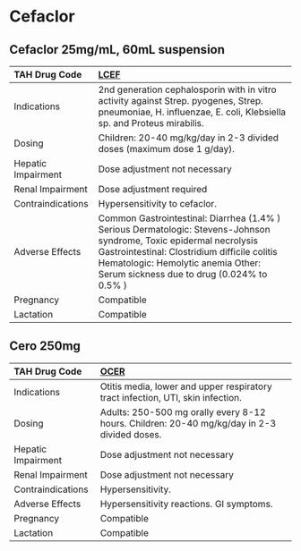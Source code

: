 # Cefaclor

## Cefaclor 25mg/mL, 60mL suspension

| TAH Drug Code      | [**LCEF**](https://www.tahsda.org.tw/drugs/hissearch.php?drug_code=LCEF)                                                                                                                                                                               |
|:-------------------|:-------------------------------------------------------------------------------------------------------------------------------------------------------------------------------------------------------------------------------------------------------|
| Indications        | 2nd generation cephalosporin with in vitro activity against Strep. pyogenes, Strep. pneumoniae, H. influenzae, E. coli, Klebsiella sp. and Proteus mirabilis.                                                                                          |
| Dosing             | Children: 20-40 mg/kg/day in 2-3 divided doses (maximum dose 1 g/day).                                                                                                                                                                                 |
| Hepatic Impairment | Dose adjustment not necessary                                                                                                                                                                                                                          |
| Renal Impairment   | Dose adjustment required                                                                                                                                                                                                                               |
| Contraindications  | Hypersensitivity to cefaclor.                                                                                                                                                                                                                          |
| Adverse Effects    | Common Gastrointestinal: Diarrhea (1.4% ) Serious Dermatologic: Stevens-Johnson syndrome, Toxic epidermal necrolysis Gastrointestinal: Clostridium difficile colitis Hematologic: Hemolytic anemia Other: Serum sickness due to drug (0.024% to 0.5% ) |
| Pregnancy          | Compatible                                                                                                                                                                                                                                             |
| Lactation          | Compatible                                                                                                                                                                                                                                             |

## Cero 250mg

| TAH Drug Code      | [**OCER**](https://www.tahsda.org.tw/drugs/hissearch.php?drug_code=OCER)                    |
|:-------------------|:--------------------------------------------------------------------------------------------|
| Indications        | Otitis media, lower and upper respiratory tract infection, UTI, skin infection.             |
| Dosing             | Adults: 250-500 mg orally every 8-12 hours. Children: 20-40 mg/kg/day in 2-3 divided doses. |
| Hepatic Impairment | Dose adjustment not necessary                                                               |
| Renal Impairment   | Dose adjustment not necessary                                                               |
| Contraindications  | Hypersensitivity.                                                                           |
| Adverse Effects    | Hypersensitivity reactions. GI symptoms.                                                    |
| Pregnancy          | Compatible                                                                                  |
| Lactation          | Compatible                                                                                  |

